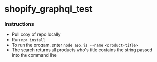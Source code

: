 # shopify_graphql_test
### Instructions
  * Pull copy of repo locally
  * Run `npm install`
  * To run the progam, enter `node app.js --name <product-title>`
  * The search returns all products who's title contains the string passed into the command line
